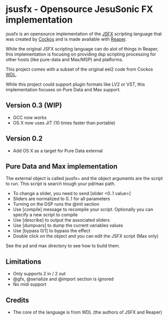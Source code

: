 jsusfx -  Opensource JesuSonic FX implementation
================================================
jsusfx is an opensource implementation of the [JSFX](http://www.reaper.fm/sdk/js/js.php) 
scripting language that was created by [Cockos](http://www.cockos.com/jesusonic/) and
is made available with [Reaper](http://www.reaper.fm).

While the original JSFX scripting language can do alot of things in Reaper, this 
implementation is focusing on providing dsp scripting processing for other hosts
(like pure-data and Max/MSP) and platforms.

This project comes with a subset of the original eel2 code from Cockos 
[WDL](http://www.cockos.com/wdl).

While this project could support plugin formats like LV2 or VST, this 
implementation focuses on Pure Data and Max support.

Version 0.3 (WIP)
-----------------
* GCC now works
* OS X now uses JIT (10 times faster than portable)

Version 0.2
-----------
* Add OS X as a target for Pure Data external

Pure Data and Max implementation
--------------------------------
The external object is called jsusfx~ and the object arguments are the 
script to run. This script is search trough your pd/max path.

* To change a slider, you need to send [slider <num> <0..1 value>]
* Sliders are normalized to 0..1 for all parameters
* Turning on the DSP runs the @init section
* Use [compile] message to recompile your script. Optionally you can specify a new script to compile
* Use [describe] to output the associated sliders
* Use [dumpvars] to dump the current variables values
* Use [bypass 0/1] to bypass the effect
* Double click on the object and you can edit the JSFX script (Max only)

See the pd and max directory to see how to build them.

Limitations
-----------
* Only supports 2 in / 2 out
* @gfx, @serialize and @import section is ignored
* No midi support

Credits
-------
* The core of the language is from WDL (the authors of JSFX and Reaper)
